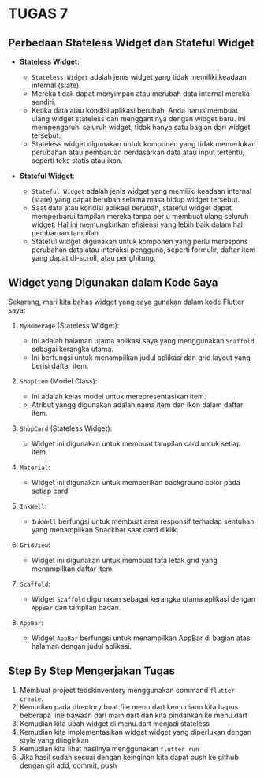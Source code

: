 # TUGAS 7
## Perbedaan Stateless Widget dan Stateful Widget

- **Stateless Widget**:
  - `Stateless Widget` adalah jenis widget yang tidak memiliki keadaan internal (state).
  - Mereka tidak dapat menyimpan atau merubah data internal mereka sendiri.
  - Ketika data atau kondisi aplikasi berubah, Anda harus membuat ulang widget stateless dan menggantinya dengan widget baru. Ini mempengaruhi seluruh widget, tidak hanya satu bagian dari widget tersebut.
  - Stateless widget digunakan untuk komponen yang tidak memerlukan perubahan atau pembaruan berdasarkan data atau input tertentu, seperti teks statis atau ikon.

- **Stateful Widget**:
  - `Stateful Widget` adalah jenis widget yang memiliki keadaan internal (state) yang dapat berubah selama masa hidup widget tersebut.
  - Saat data atau kondisi aplikasi berubah, stateful widget dapat memperbarui tampilan mereka tanpa perlu membuat ulang seluruh widget. Hal ini memungkinkan efisiensi yang lebih baik dalam hal pembaruan tampilan.
  - Stateful widget digunakan untuk komponen yang perlu merespons perubahan data atau interaksi pengguna, seperti formulir, daftar item yang dapat di-scroll, atau penghitung.

## Widget yang Digunakan dalam Kode Saya

Sekarang, mari kita bahas widget yang saya gunakan dalam kode Flutter saya:

1. `MyHomePage` (Stateless Widget):
   - Ini adalah halaman utama aplikasi saya yang menggunakan `Scaffold` sebagai kerangka utama.
   - Ini berfungsi untuk menampilkan judul aplikasi dan grid layout yang berisi daftar item.

2. `ShopItem` (Model Class):
   - Ini adalah kelas model untuk merepresentasikan item.
   - Atribut yangg digunakan adalah nama item dan ikon dalam daftar item.

3. `ShopCard` (Stateless Widget):
   - Widget ini digunakan untuk membuat tampilan card untuk setiap item.

4. `Material`:
   - Widget ini digunakan untuk memberikan background color pada setiap card.

5. `InkWell`:
   - `InkWell` berfungsi untuk membuat area responsif terhadap sentuhan yang menampilkan Snackbar saat card diklik.

6. `GridView`:
   - Widget ini digunakan untuk membuat tata letak grid yang menampilkan daftar item.

7. `Scaffold`:
   - Widget `Scaffold` digunakan sebagai kerangka utama aplikasi dengan `AppBar` dan tampilan badan.

8. `AppBar`:
   - Widget `AppBar` berfungsi untuk menampilkan AppBar di bagian atas halaman dengan judul aplikasi.

## Step By Step Mengerjakan Tugas
1. Membuat project tedskinventory menggunakan command `flutter create`.
2. Kemudian pada directory buat file menu.dart kemudiann kita hapus beberapa line bawaan dari main.dart dan kita pindahkan ke menu.dart
3. Kemudian kita ubah widget di menu.dart menjadi stateless
4. Kemudian kita implementasikan widget widget yang diperlukan dengan style yang diinginkan
5. Kemudian kita lihat hasilnya menggunakan `flutter run`
6. Jika hasil sudah sesuai dengan keinginan kita dapat push ke github dengan git add, commit, push